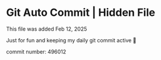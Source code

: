 # Git Auto Commit | Hidden File

This file was added Feb 12, 2025

Just for fun and keeping my daily git commit active 🤪

commit number: 496012
